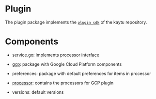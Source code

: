 # Plugin

The plugin package implements the [`plugin sdk`](https://github.com/kaytu-io/kaytu/tree/main/pkg/plugin/sdk) of the kaytu repository.

# Components

- service.go: implements [processor interface](https://github.com/kaytu-io/kaytu/blob/main/pkg/plugin/sdk/processor.go)

- [gcp](gcp/README.md): package with Google Cloud Platform components

- preferences: package with default preferences for items in processor

- [processor](processor/README.md): contains the processors for GCP plugin

- versions: default versions